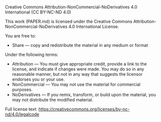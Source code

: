 Creative Commons Attribution-NonCommercial-NoDerivatives 4.0 International (CC BY-NC-ND 4.0)

This work (PAPER.md) is licensed under the Creative Commons Attribution-NonCommercial-NoDerivatives 4.0 International License.

You are free to:
- Share — copy and redistribute the material in any medium or format

Under the following terms:
- Attribution — You must give appropriate credit, provide a link to the license, and indicate if changes were made. You may do so in any reasonable manner, but not in any way that suggests the licensor endorses you or your use.
- NonCommercial — You may not use the material for commercial purposes.
- NoDerivatives — If you remix, transform, or build upon the material, you may not distribute the modified material.

Full license text: https://creativecommons.org/licenses/by-nc-nd/4.0/legalcode
